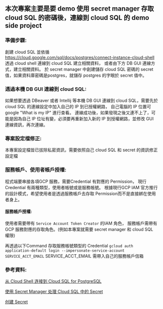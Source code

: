## 本次專案主要是要 demo 使用 secret manager 存取 cloud SQL 的密碼後，連線到 cloud SQL 的 demo side project
### 準備步驟:
創建 cloud SQL 並依循 https://cloud.google.com/sql/docs/postgres/connect-instance-cloud-shell 透過 cloud shell 連線到 cloud SQL 建立相關資料，
或者由下方 DB GUI 連線方式，建立相關資料。
於 secret manager 中創建儲存 cloud SQL 密碼的 secret 值，如果資料庫密碼是postgres，就儲存 postgres 的字眼於 secret 值中。

### 透過本機 DB GUI 連線到 cloud SQL:
如果想要透過 DBeaver 或者 Intellij 等本機 DB GUI 連線到 cloud SQL，需要先於 cloud SQL 的連線設定中加入自己的 IP 到已授權網路，
自己電腦的 IP 位置可 google "What is my IP" 進行查看。
連線成功後，如果發現之後又連不上了，可能是因為自己 IP 位址有變，必須要再重新加入新的 IP 到授權網路，並修改 GUI 連線資訊，再次連線。

### 專案設定檔修正:
本專案設定檔皆已拔除私密資訊，需要依照自己 cloud SQL 和 secret 的資訊修正設定檔

### 服務帳戶、使用者帳戶授權:
程式端要串接各項GCP 服務，需要Credential 有對應的 Permission，
現行 Credential 有兩種類型，使用者帳號或是服務帳號。
根據現行GCP IAM 官方推行的設計模式，希望使用者是透過服務帳戶去存取
Permission而不是直接綁在使用者身上。

#### 服務帳戶授權:
使用者需要帶有 `Service Account Token Creator` 的IAM 角色，
服務帳戶需帶有GCP 服務對應的存取角色。(例如本專案就需要 secret manager 和 cloud SQL 權限)

再透過以下Command 存取服務帳號類型的 Credential
`gcloud auth application-default login --impersonate-service-account SERVICE_ACCT_EMAIL`
SERVICE_ACCT_EMAIL 需帶入自己的服務帳戶信箱

### 參考資料:
[从 Cloud Shell 连接到 Cloud SQL for PostgreSQL](https://cloud.google.com/sql/docs/postgres/connect-instance-cloud-shell?hl=zh-cn)

[使用 Secret Manager 处理 Cloud SQL 中的 Secret](https://cloud.google.com/sql/docs/postgres/use-secret-manager?hl=zh-cn)

[创建 Secret](https://cloud.google.com/secret-manager/docs/creating-and-accessing-secrets?hl=zh-cn)